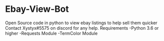 # Ebay-View-Bot
Open Source code in python to view ebay listings to help sell them quicker
Contact Xystyx#5575 on discord for any help.
Requirements 
-Python 3.6 or higher
-Requests Module
-TermColor Module
